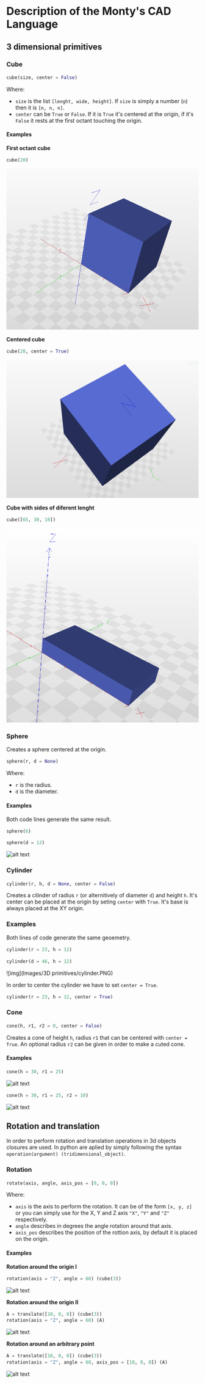 # Description of the Monty's CAD Language

  
## 3 dimensional primitives

### Cube

```python
cube(size, center = False)
```

Where:
+ `size` is the list `[lenght, wide, height]`. If `size` is simply a number (`n`) then it is `[n, n, n]`.
+ `center` can be `True` or `False`. If it is `True` it's centered at the origin, if it's `False` it rests at the first octant touching the origin.

#### Examples

__First octant cube__

```python
cube(20)
```

![alt text](https://github.com/RubenRubens/Montys-CAD/blob/master/Images/3D%20primitives/cube%20first%20octant.PNG)

__Centered cube__

```python
cube(20, center = True)
```

![alt text](https://github.com/RubenRubens/Montys-CAD/blob/master/Images/3D%20primitives/cube%20center.PNG)

__Cube with sides of diferent lenght__

```python
cube([65, 30, 10])
```

![alt text](https://github.com/RubenRubens/Montys-CAD/blob/master/Images/3D%20primitives/diferent%20sides%20cube.PNG)

### Sphere

Creates a sphere centered at the origin.

```python
sphere(r, d = None)
```

Where:
+ `r` is the radius.
+ `d` is the diameter.

#### Examples

Both code lines generate the same result.

```python
sphere(6)
```
```python
sphere(d = 12)
```

![alt text]()

### Cylinder

```python
cylinder(r, h, d = None, center = False)
```

Creates a cilinder of radius `r` (or alternitively of diameter `d`) and height `h`.
It's center can be placed at the origin by seting `center` with `True`. It's base
is always placed at the XY origin.

### Examples

Both lines of code generate the same geoemetry.

```python
cylinder(r = 23, h = 12)
```
```python
cylinder(d = 46, h = 12)
```

![img](Images/3D primitives/cylinder.PNG)

In order to center the cylinder we have to set `center = True`.

```python
cylinder(r = 23, h = 12, center = True)
```

### Cone

```python
cone(h, r1, r2 = 0, center = False)
```

Creates a cone of height `h`, radius `r1` that can be centered with `center = True`.
An optional radius `r2` can be given in order to make a cuted cone.

#### Examples

```python
cone(h = 30, r1 = 25)
```

![alt text]()

```python
cone(h = 30, r1 = 25, r2 = 18)
```

![alt text]()

## Rotation and translation

In order to perform rotation and translation operations in 3d objects closures are used.
In python are aplied by simply following the syntax `operation(argument) (tridimensional_object)`.

### Rotation

```python
rotate(axis, angle, axis_pos = [0, 0, 0])
```

Where:
+ `axis` is the axis to perform the rotation. It can be of the form `[x, y, z]` or you can simply use for the X, Y and Z axis `"X"`, `"Y"` and `"Z"` respectively.
+ `angle` describes in degrees the angle rotation around that axis.
+ `axis_pos` describes the position of the rottion axis, by default it is placed on the origin.

#### Examples

__Rotation around the origin I__

```python
rotation(axis = "Z", angle = 60) (cube(3))
```

![alt text]()

__Rotation around the origin II__

```python
A = translate([10, 0, 0]) (cube(3))
rotation(axis = "Z", angle = 60) (A)
```

![alt text]()

__Rotation around an arbitrary point__

```python
A = translate([10, 0, 0]) (cube(3))
rotation(axis = "Z", angle = 60, axis_pos = [10, 0, 0]) (A)
```

![alt text]()
